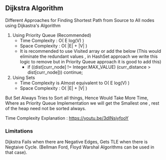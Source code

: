 ## Dijkstra Algorithm

Different Approaches for Finding Shortest Path from Source to All nodes using Dijkastra's Algorithm

1. Using Priority Queue (Recommended)
    * Time Complexity : O( E log(V) )
    * Space Complexity : O( |E| + |V| )
    * It is recommended to use Visited array or add the below (This would eliminate the redundant values , in HashSet approach we write this logic to remove but in Priority Queue approach it is good to add this)
        *  if ((dist[curr_node] != Integer.MAX_VALUE) (curr_distance > dist[curr_node]))
                continue;
2. Using Sets
    * Time Complexity is Almost equivalent to O( E log(V) )
    * Space Complexity  : O( |E| + |V| )

But Set Always Tries to Sort all things, Hence Would Take More Time, Where as Priority Queue Implementation we will get the Smallest one , rest of the heap need not be sorted always.

Time Complexity Explanation : https://youtu.be/3dINsjyfooY

### Limitations

Dijkstra Fails when there are Negative Edges, Gets TLE when there is Negtaive Cycle.
 (Bellman Ford, Floyd Warshal Algorithms can be used in that case).